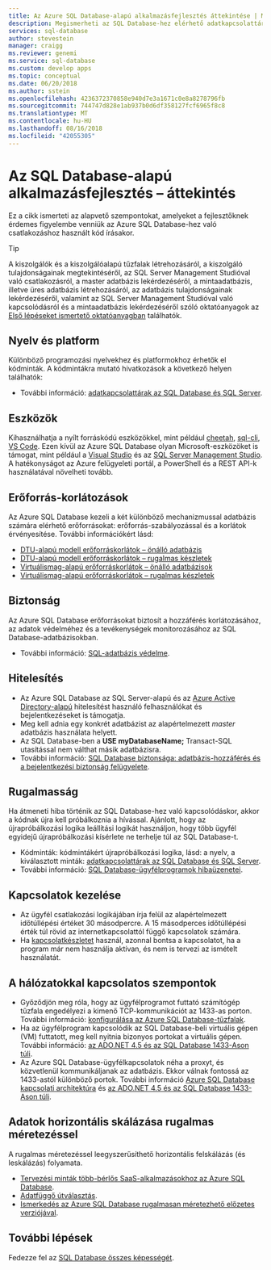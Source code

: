 ```yaml
---
title: Az Azure SQL Database-alapú alkalmazásfejlesztés áttekintése | Microsoft Docs
description: Megismerheti az SQL Database-hez elérhető adatkapcsolattárakat és ajánlott eljárásokat az alkalmazások csatlakoztatásához.
services: sql-database
author: stevestein
manager: craigg
ms.reviewer: genemi
ms.service: sql-database
ms.custom: develop apps
ms.topic: conceptual
ms.date: 06/20/2018
ms.author: sstein
ms.openlocfilehash: 4236372370858e940d7e3a1671c0e8a8278796fb
ms.sourcegitcommit: 744747d828e1ab937b0d6df358127fcf6965f8c8
ms.translationtype: MT
ms.contentlocale: hu-HU
ms.lasthandoff: 08/16/2018
ms.locfileid: "42055305"
---
```

# <a name="sql-database-application-development-overview"></a>Az SQL Database-alapú alkalmazásfejlesztés – áttekintés
Ez a cikk ismerteti az alapvető szempontokat, amelyeket a fejlesztőknek érdemes figyelembe venniük az Azure SQL Database-hez való csatlakozáshoz használt kód írásakor.

> [!TIP]
> A kiszolgálók és a kiszolgálóalapú tűzfalak létrehozásáról, a kiszolgáló tulajdonságainak megtekintéséről, az SQL Server Management Studióval való csatlakozásról, a master adatbázis lekérdezéséről, a mintaadatbázis, illetve üres adatbázis létrehozásáról, az adatbázis tulajdonságainak lekérdezéséről, valamint az SQL Server Management Studióval való kapcsolódásról és a mintaadatbázis lekérdezéséről szóló oktatóanyagok az [Első lépéseket ismertető oktatóanyagban](sql-database-get-started-portal.md) találhatók.
>

## <a name="language-and-platform"></a>Nyelv és platform
Különböző programozási nyelvekhez és platformokhoz érhetők el kódminták. A kódmintákra mutató hivatkozások a következő helyen találhatók: 

* További információ: [adatkapcsolattárak az SQL Database és SQL Server](sql-database-libraries.md).

## <a name="tools"></a>Eszközök 
Kihasználhatja a nyílt forráskódú eszközökkel, mint például [cheetah](https://github.com/wunderlist/cheetah), [sql-cli](https://www.npmjs.com/package/sql-cli), [VS Code](https://code.visualstudio.com/). Ezen kívül az Azure SQL Database olyan Microsoft-eszközöket is támogat, mint például a [Visual Studio](https://www.visualstudio.com/downloads/) és az [SQL Server Management Studio](https://msdn.microsoft.com/library/ms174173.aspx).  A hatékonyságot az Azure felügyeleti portál, a PowerShell és a REST API-k használatával növelheti tovább.

## <a name="resource-limitations"></a>Erőforrás-korlátozások
Az Azure SQL Database kezeli a két különböző mechanizmussal adatbázis számára elérhető erőforrásokat: erőforrás-szabályozással és a korlátok érvényesítése. További információkért lásd:

- [DTU-alapú modell erőforráskorlátok – önálló adatbázis](sql-database-dtu-resource-limits-single-databases.md)
- [DTU-alapú modell erőforráskorlátok – rugalmas készletek](sql-database-dtu-resource-limits-elastic-pools.md)
- [Virtuálismag-alapú erőforráskorlátok – önálló adatbázisok](sql-database-vcore-resource-limits-single-databases.md)
- [Virtuálismag-alapú erőforráskorlátok – rugalmas készletek](sql-database-vcore-resource-limits-elastic-pools.md)

## <a name="security"></a>Biztonság
Az Azure SQL Database erőforrásokat biztosít a hozzáférés korlátozásához, az adatok védelméhez és a tevékenységek monitorozásához az SQL Database-adatbázisokban.

* További információ: [SQL-adatbázis védelme](sql-database-security-overview.md).

## <a name="authentication"></a>Hitelesítés
* Az Azure SQL Database az SQL Server-alapú és az [Azure Active Directory-alapú](sql-database-aad-authentication.md) hitelesítést használó felhasználókat és bejelentkezéseket is támogatja.
* Meg kell adnia egy konkrét adatbázist az alapértelmezett *master* adatbázis használata helyett.
* Az SQL Database-ben a **USE myDatabaseName;** Transact-SQL utasítással nem válthat másik adatbázisra.
* További információ: [SQL Database biztonsága: adatbázis-hozzáférés és a bejelentkezési biztonság felügyelete](sql-database-manage-logins.md).

## <a name="resiliency"></a>Rugalmasság
Ha átmeneti hiba történik az SQL Database-hez való kapcsolódáskor, akkor a kódnak újra kell próbálkoznia a hívással.  Ajánlott, hogy az újrapróbálkozási logika leállítási logikát használjon, hogy több ügyfél egyidejű újrapróbálkozási kísérlete ne terhelje túl az SQL Database-t.

* Kódminták: kódmintákért újrapróbálkozási logika, lásd: a nyelv, a kiválasztott minták: [adatkapcsolattárak az SQL Database és SQL Server](sql-database-libraries.md).
* További információ: [SQL Database-ügyfélprogramok hibaüzenetei](sql-database-develop-error-messages.md).

## <a name="managing-connections"></a>Kapcsolatok kezelése
* Az ügyfél csatlakozási logikájában írja felül az alapértelmezett időtúllépési értéket 30 másodpercre.  A 15 másodperces időtúllépési érték túl rövid az internetkapcsolattól függő kapcsolatok számára.
* Ha [kapcsolatkészletet](http://msdn.microsoft.com/library/8xx3tyca.aspx) használ, azonnal bontsa a kapcsolatot, ha a program már nem használja aktívan, és nem is tervezi az ismételt használatát.

## <a name="network-considerations"></a>A hálózatokkal kapcsolatos szempontok
* Győződjön meg róla, hogy az ügyfélprogramot futtató számítógép tűzfala engedélyezi a kimenő TCP-kommunikációt az 1433-as porton.  További információ: [konfigurálása az Azure SQL Database-tűzfalak](sql-database-configure-firewall-settings.md).
* Ha az ügyfélprogram kapcsolódik az SQL Database-beli virtuális gépen (VM) futtatott, meg kell nyitnia bizonyos portokat a virtuális gépen. További információ: [az ADO.NET 4.5 és az SQL Database 1433-Ason túli](sql-database-develop-direct-route-ports-adonet-v12.md).
* Az Azure SQL Database-ügyfélkapcsolatok néha a proxyt, és közvetlenül kommunikáljanak az adatbázis. Ekkor válnak fontossá az 1433-astól különböző portok. További információ [Azure SQL Database kapcsolati architektúra](sql-database-connectivity-architecture.md) és [az ADO.NET 4.5 és az SQL Database 1433-Ason túli](sql-database-develop-direct-route-ports-adonet-v12.md).

## <a name="data-sharding-with-elastic-scale"></a>Adatok horizontális skálázása rugalmas méretezéssel
A rugalmas méretezéssel leegyszerűsíthető horizontális felskálázás (és leskálázás) folyamata. 

* [Tervezési minták több-bérlős SaaS-alkalmazásokhoz az Azure SQL Database](sql-database-design-patterns-multi-tenancy-saas-applications.md).
* [Adatfüggő útválasztás](sql-database-elastic-scale-data-dependent-routing.md).
* [Ismerkedés az Azure SQL Database rugalmasan méretezhető előzetes verziójával](sql-database-elastic-scale-get-started.md).

## <a name="next-steps"></a>További lépések
Fedezze fel az [SQL Database összes képességét](sql-database-technical-overview.md).
